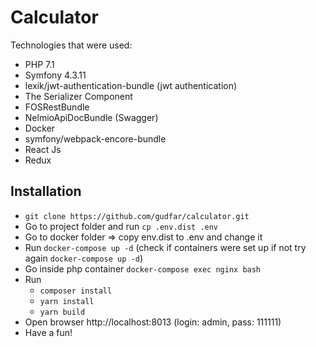 Calculator
===============================

Technologies that were used:

* PHP 7.1
* Symfony 4.3.11
* lexik/jwt-authentication-bundle (jwt authentication)
* The Serializer Component
* FOSRestBundle
* NelmioApiDocBundle (Swagger)
* Docker
* symfony/webpack-encore-bundle
* React Js
* Redux


Installation
------------

* `git clone https://github.com/gudfar/calculator.git`
*  Go to project folder and run `cp .env.dist .env`
*  Go to docker folder => copy env.dist to .env and change it
*  Run `docker-compose up -d` (check if containers were set up if not try again `docker-compose up -d`)
*  Go inside php container `docker-compose exec nginx bash`
*  Run 
   + `composer install`
   + `yarn install`
   + `yarn build`
* Open browser http://localhost:8013 (login: admin, pass: 111111)
* Have a fun!
